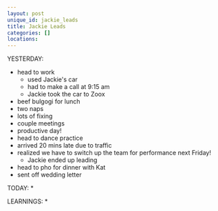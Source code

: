 ```yaml
---
layout: post
unique_id: jackie_leads
title: Jackie Leads
categories: []
locations: 
---
```


YESTERDAY:
* head to work
  * used Jackie's car
  * had to make a call at 9:15 am
  * Jackie took the car to Zoox
* beef bulgogi for lunch
* two naps
* lots of fixing
* couple meetings
* productive day!
* head to dance practice
* arrived 20 mins late due to traffic
* realized we have to switch up the team for performance next Friday!
  * Jackie ended up leading
* head to pho for dinner with Kat
* sent off wedding letter

TODAY:
* 

LEARNINGS:
* 
